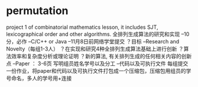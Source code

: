 # permutation
project 1 of combinatorial mathematics lesson, it includes SJT, lexicographical order and other algorithms.
全排列生成算法的研究和实现 –10分，必作
 –C/C++ or Java
 –11月8日前网络学堂提交
 ？目标
–Research and Novelty（每组1-3人）
 ？在实现和研究4种全排列生成算法基础上进行创新
？算法效率和复杂度分析或理论证明
？新的算法, 有关排列生成的任何相关内容的创新点
–Paper ： 3-6页 写明组员姓名学号以及分工
–代码以及可执行文件
每组提交一份作业，将paper和代码以及可执行文件打包成一个压缩包，压缩包用组员的学号命名，多人的学号用+连接
